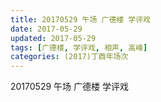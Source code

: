 ```yaml
---
title: 20170529 午场 广德楼 学评戏
date: 2017-05-29
updated: 2017-05-29
tags: [广德楼, 学评戏, 相声, 高峰] 
categories: (2017)丁酉年场次 
---
```

20170529 午场 广德楼 学评戏